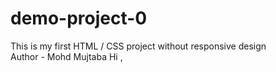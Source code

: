 # demo-project-0
This is my first HTML / CSS project without responsive design <br>
Author - Mohd Mujtaba
Hi ,